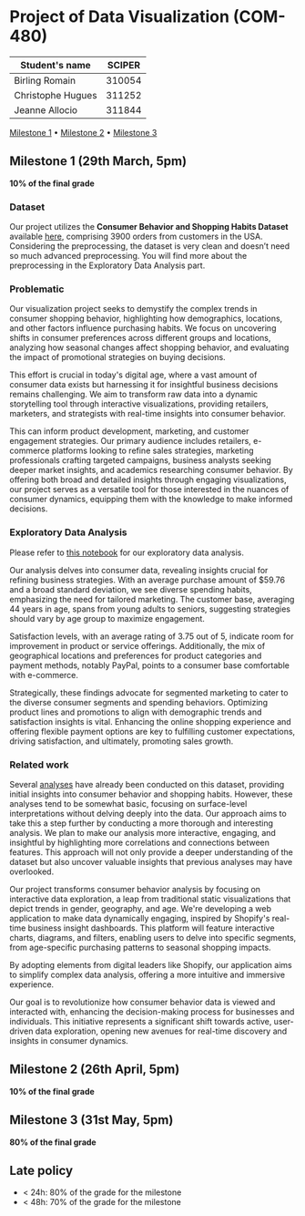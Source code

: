 # Project of Data Visualization (COM-480)

| Student's name | SCIPER |
| -------------- | ------ |
| Birling Romain | 310054|
| Christophe Hugues | 311252|
| Jeanne Allocio | 311844 |

[Milestone 1](#milestone-1) • [Milestone 2](#milestone-2) • [Milestone 3](#milestone-3)

## Milestone 1 (29th March, 5pm)

**10% of the final grade**

### Dataset

Our project utilizes the **Consumer Behavior and Shopping Habits Dataset** available [here](https://www.kaggle.com/datasets/zeesolver/consumer-behavior-and-shopping-habits-dataset), comprising 3900 orders from customers in the USA.
Considering the preprocessing, the dataset is very clean and doesn’t need so much advanced preprocessing. You will find more about the preprocessing in the Exploratory Data Analysis part. 

### Problematic

Our visualization project seeks to demystify the complex trends in consumer shopping behavior, highlighting how demographics, locations, and other factors influence purchasing habits. We focus on uncovering shifts in consumer preferences across different groups and locations, analyzing how seasonal changes affect shopping behavior, and evaluating the impact of promotional strategies on buying decisions. 

This effort is crucial in today's digital age, where a vast amount of consumer data exists but harnessing it for insightful business decisions remains challenging. We aim to transform raw data into a dynamic storytelling tool through interactive visualizations, providing retailers, marketers, and strategists with real-time insights into consumer behavior. 

This can inform product development, marketing, and customer engagement strategies. Our primary audience includes retailers, e-commerce platforms looking to refine sales strategies, marketing professionals crafting targeted campaigns, business analysts seeking deeper market insights, and academics researching consumer behavior. By offering both broad and detailed insights through engaging visualizations, our project serves as a versatile tool for those interested in the nuances of consumer dynamics, equipping them with the knowledge to make informed decisions.

### Exploratory Data Analysis

Please refer to [this notebook](dataviz.ipynb) for our exploratory data analysis.

Our analysis delves into consumer data, revealing insights crucial for refining business strategies. With an average purchase amount of $59.76 and a broad standard deviation, we see diverse spending habits, emphasizing the need for tailored marketing. The customer base, averaging 44 years in age, spans from young adults to seniors, suggesting strategies should vary by age group to maximize engagement.

Satisfaction levels, with an average rating of 3.75 out of 5, indicate room for improvement in product or service offerings. Additionally, the mix of geographical locations and preferences for product categories and payment methods, notably PayPal, points to a consumer base comfortable with e-commerce.

Strategically, these findings advocate for segmented marketing to cater to the diverse consumer segments and spending behaviors. Optimizing product lines and promotions to align with demographic trends and satisfaction insights is vital. Enhancing the online shopping experience and offering flexible payment options are key to fulfilling customer expectations, driving satisfaction, and ultimately, promoting sales growth.

### Related work

Several [analyses](https://www.kaggle.com/datasets/zeesolver/consumer-behavior-and-shopping-habits-dataset/code) have already been conducted on this dataset, providing initial insights into consumer behavior and shopping habits. However, these analyses tend to be somewhat basic, focusing on surface-level interpretations without delving deeply into the data. Our approach aims to take this a step further by conducting a more thorough and interesting analysis. We plan to make our analysis more interactive, engaging, and insightful by highlighting more correlations and connections between features. This approach will not only provide a deeper understanding of the dataset but also uncover valuable insights that previous analyses may have overlooked.

Our project transforms consumer behavior analysis by focusing on interactive data exploration, a leap from traditional static visualizations that depict trends in gender, geography, and age. We're developing a web application to make data dynamically engaging, inspired by Shopify's real-time business insight dashboards. This platform will feature interactive charts, diagrams, and filters, enabling users to delve into specific segments, from age-specific purchasing patterns to seasonal shopping impacts.

By adopting elements from digital leaders like Shopify, our application aims to simplify complex data analysis, offering a more intuitive and immersive experience.

Our goal is to revolutionize how consumer behavior data is viewed and interacted with, enhancing the decision-making process for businesses and individuals. This initiative represents a significant shift towards active, user-driven data exploration, opening new avenues for real-time discovery and insights in consumer dynamics.

## Milestone 2 (26th April, 5pm)

**10% of the final grade**


## Milestone 3 (31st May, 5pm)

**80% of the final grade**


## Late policy

- < 24h: 80% of the grade for the milestone
- < 48h: 70% of the grade for the milestone

